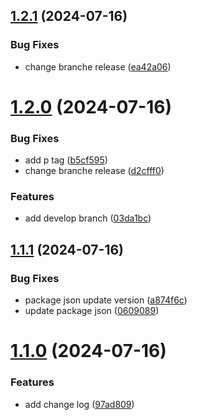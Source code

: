 ## [1.2.1](https://github.com/robertoAraneda/next-app-github-action-test/compare/v1.2.0...v1.2.1) (2024-07-16)


### Bug Fixes

* change branche release ([ea42a06](https://github.com/robertoAraneda/next-app-github-action-test/commit/ea42a0652b137d8ac0661f0b743865d1d537312d))

# [1.2.0](https://github.com/robertoAraneda/next-app-github-action-test/compare/v1.1.1...v1.2.0) (2024-07-16)


### Bug Fixes

* add p tag ([b5cf595](https://github.com/robertoAraneda/next-app-github-action-test/commit/b5cf59523fe6dbd810c5b4b6ec2d59ee2bca4b6d))
* change branche release ([d2cfff0](https://github.com/robertoAraneda/next-app-github-action-test/commit/d2cfff0f830d13dd833624ccd4083816204a975e))


### Features

* add develop branch ([03da1bc](https://github.com/robertoAraneda/next-app-github-action-test/commit/03da1bc5af91b71ffd5483e1127a55ffaf141ed9))

## [1.1.1](https://github.com/robertoAraneda/next-app-github-action-test/compare/v1.1.0...v1.1.1) (2024-07-16)


### Bug Fixes

* package json update version ([a874f6c](https://github.com/robertoAraneda/next-app-github-action-test/commit/a874f6c9b8d2d082e2258fbabd09381f85035f5f))
* update package json ([0609089](https://github.com/robertoAraneda/next-app-github-action-test/commit/06090899b227b3641b24893fa341c2af003af5fc))

# [1.1.0](https://github.com/robertoAraneda/next-app-github-action-test/compare/v1.0.0...v1.1.0) (2024-07-16)


### Features

* add change log ([97ad809](https://github.com/robertoAraneda/next-app-github-action-test/commit/97ad809d43c5c4f11ee2b590a111a5472947675d))
